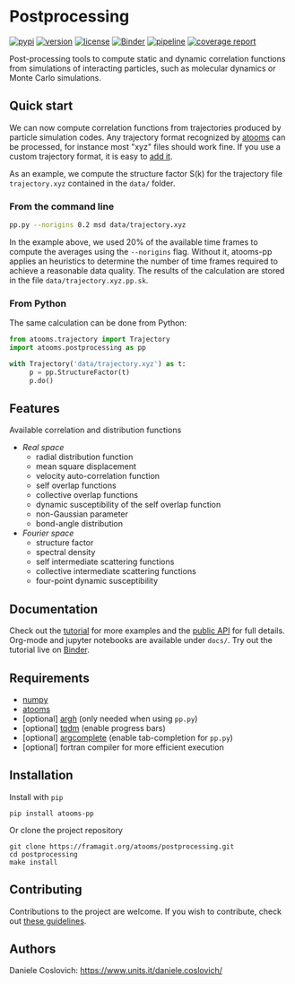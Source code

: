 # Postprocessing

[![pypi](https://img.shields.io/pypi/v/atooms-pp.svg)](https://pypi.python.org/pypi/atooms-pp/)
[![version](https://img.shields.io/pypi/pyversions/atooms-pp.svg)](https://pypi.python.org/pypi/atooms-pp/)
[![license](https://img.shields.io/pypi/l/atooms-pp.svg)](https://en.wikipedia.org/wiki/GNU_General_Public_License)
[![Binder](https://mybinder.org/badge_logo.svg)](https://mybinder.org/v2/git/https%3A%2F%2Fframagit.org%2Fatooms%2Fpostprocessing/HEAD?labpath=docs%2Findex.ipynb)
[![pipeline](https://framagit.org/atooms/postprocessing/badges/master/pipeline.svg)](https://framagit.org/atooms/postprocessing/badges/master/pipeline.svg)
[![coverage report](https://framagit.org/atooms/postprocessing/badges/master/coverage.svg?job=test:f90)](https://framagit.org/atooms/postprocessing/-/commits/master)

Post-processing tools to compute static and dynamic correlation functions from simulations of interacting particles, such as molecular dynamics or Monte Carlo simulations. 

## Quick start

We can now compute correlation functions from trajectories produced
by particle simulation codes. Any trajectory format recognized by
[atooms](https://framagit.org/atooms/atooms.git) can be processed, for instance most "xyz" files
should work fine. If you use a custom trajectory format, it is easy to [add it](https://atooms.frama.io/atooms/).

As an example, we compute the structure factor S(k) for the trajectory
file `trajectory.xyz` contained in the `data/` folder.

### From the command line

```sh
pp.py --norigins 0.2 msd data/trajectory.xyz
```
In the example above, we used 20% of the available time frames to compute the averages using the `--norigins` flag. Without it, atooms-pp applies an heuristics to determine the number of time frames required to achieve a reasonable data quality. The results of the calculation are stored in the file `data/trajectory.xyz.pp.sk`. 

### From Python

The same calculation can be done from Python:

```python
from atooms.trajectory import Trajectory
import atooms.postprocessing as pp

with Trajectory('data/trajectory.xyz') as t:
     p = pp.StructureFactor(t)
     p.do()
```

## Features

Available correlation and distribution functions

- *Real space*
  - radial distribution function
  - mean square displacement
  - velocity auto-correlation function
  - self overlap functions
  - collective overlap functions
  - dynamic susceptibility of the self overlap function
  - non-Gaussian parameter
  - bond-angle distribution
- *Fourier space*
  - structure factor
  - spectral density
  - self intermediate scattering functions
  - collective intermediate scattering functions
  - four-point dynamic susceptibility

## Documentation

Check out the [tutorial](https://atooms.frama.io/postprocessing/tutorial) for more examples and the [public API](https://atooms.frama.io/postprocessing/api/postprocessing) for full details. Org-mode and jupyter notebooks are available under `docs/`. Try out the tutorial live on [Binder]( https://mybinder.org/v2/git/https%3A%2F%2Fframagit.org%2Fatooms%2Fpostprocessing/HEAD?labpath=docs%2Findex.ipynb).

## Requirements

- [numpy](https://pypi.org/project/numpy/)
- [atooms](https://framagit.org/atooms/postprocessing.git)
- [optional] [argh](https://pypi.org/project/argh/) (only needed when using `pp.py`)
- [optional] [tqdm](https://pypi.org/project/tqdm/) (enable progress bars)
- [optional] [argcomplete](https://pypi.org/project/argcomplete/) (enable tab-completion for `pp.py`)
- [optional] fortran compiler for more efficient execution

## Installation

Install with `pip`
```
pip install atooms-pp
```

Or clone the project repository
```
git clone https://framagit.org/atooms/postprocessing.git
cd postprocessing
make install
```

## Contributing

Contributions to the project are welcome. If you wish to contribute, check out [these guidelines](https://framagit.org/atooms/atooms/-/blob/master/CONTRIBUTING.md).

## Authors

Daniele Coslovich: https://www.units.it/daniele.coslovich/

